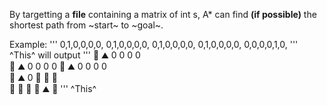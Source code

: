 By targetting a **file** containing a matrix of int s,
A* can find **(if possible)** the shortest path from ~start~ to ~goal~.


Example:
'''
0,1,0,0,0,0,
0,1,0,0,0,0,
0,1,0,0,0,0,
0,1,0,0,0,0,
0,0,0,0,1,0,
'''
^This^ will output
'''
🚦   ⛰️    0    0    0    0   
🚗   ⛰️    0    0    0    0
🚗   ⛰️    0    0    0    0   
🚗   ⛰️    0   🚗   🚗   🚗   
🚗   🚗   🚗   🚗   ⛰️   🏁
'''
^This^










